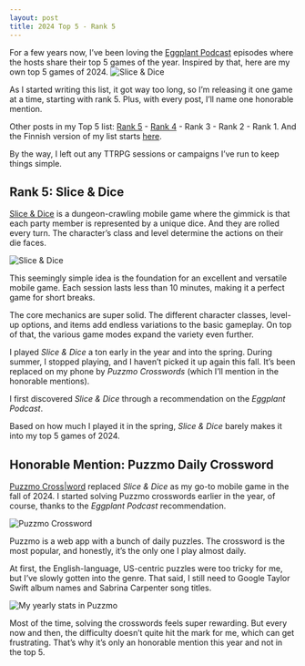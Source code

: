 ```yaml
---
layout: post
title: 2024 Top 5 - Rank 5
---
```

For a few years now, I’ve been loving the [Eggplant Podcast](https://eggplant.show/) episodes where the hosts share their top 5 games of the year. Inspired by that, here are my own top 5 games of 2024.
![Slice & Dice](https://anttiki.github.io/images/slice-n-dice.png "Slice & Dice")

As I started writing this list, it got way too long, so I’m releasing it one game at a time, starting with rank 5. Plus, with every post, I’ll name one honorable mention.

Other posts in my Top 5 list: [Rank 5](https://anttiki.github.io/Top-5-2024-Rank-5/) - [Rank 4](https://anttiki.github.io/Top-5-2024-Rank-4/) - Rank 3 - Rank 2 - Rank 1. And the Finnish version of my list starts [here](https://anttiki.github.io/Top-5-2024-Sija-5/).

By the way, I left out any TTRPG sessions or campaigns I’ve run to keep things simple.

## Rank 5: Slice & Dice

[Slice & Dice](https://tann.itch.io/slice-dice) is a dungeon-crawling mobile game where the gimmick is that each party member is represented by a unique dice. And they are rolled every turn. The character’s class and level determine the actions on their die faces.

![Slice & Dice](https://anttiki.github.io/images/slice-n-dice.png "Slice & Dice")

This seemingly simple idea is the foundation for an excellent and versatile mobile game. Each session lasts less than 10 minutes, making it a perfect game for short breaks.

The core mechanics are super solid. The different character classes, level-up options, and items add endless variations to the basic gameplay. On top of that, the various game modes expand the variety even further.

I played *Slice & Dice* a ton early in the year and into the spring. During summer, I stopped playing, and I haven’t picked it up again this fall. It’s been replaced on my phone by *Puzzmo Crosswords* (which I’ll mention in the honorable mentions).

I first discovered *Slice & Dice* through a recommendation on the *Eggplant Podcast*.

Based on how much I played it in the spring, *Slice & Dice* barely makes it into my top 5 games of 2024.

## Honorable Mention: Puzzmo Daily Crossword

[Puzzmo Cross\|word](https://www.puzzmo.com/game/crossword) replaced *Slice & Dice* as my go-to mobile game in the fall of 2024. I started solving Puzzmo crosswords earlier in the year, of course, thanks to the *Eggplant Podcast* recommendation.

![Puzzmo Crossword](https://anttiki.github.io/images/puzzmo1.jpg "Puzzmo Crossword")

Puzzmo is a web app with a bunch of daily puzzles. The crossword is the most popular, and honestly, it’s the only one I play almost daily.

At first, the English-language, US-centric puzzles were too tricky for me, but I’ve slowly gotten into the genre. That said, I still need to Google Taylor Swift album names and Sabrina Carpenter song titles.

![My yearly stats in Puzzmo](https://anttiki.github.io/images/puzzmo2.jpg "My yearly stats in Puzzmo")

Most of the time, solving the crosswords feels super rewarding. But every now and then, the difficulty doesn’t quite hit the mark for me, which can get frustrating. That’s why it’s only an honorable mention this year and not in the top 5.
```